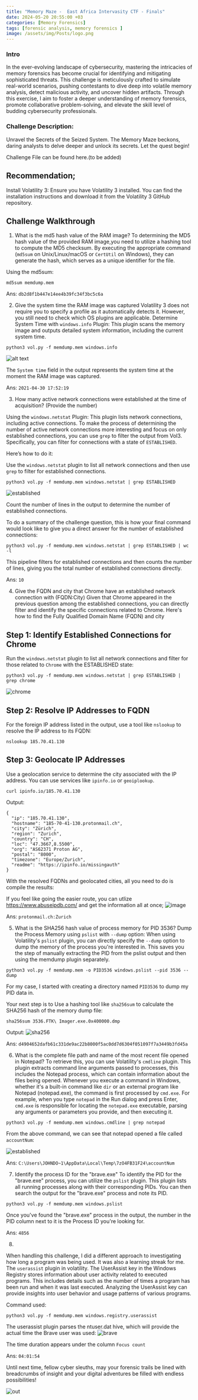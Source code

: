 ```yaml
---
title: "Memory Maze -  East Africa Intervasity CTF - Finals"
date: 2024-05-20 20:55:00 +03
categories: [Memory Forensics]
tags: [forensic analysis, memory forensics ]
image: /assets/img/Posts/logo.png
---
```


### Intro
In the ever-evolving landscape of cybersecurity, mastering the intricacies of memory forensics has become crucial for identifying and mitigating sophisticated threats.  This challenge is meticulously crafted to simulate real-world scenarios, pushing contestants to dive deep into volatile memory analysis, detect malicious activity, and uncover hidden artifacts. Through this exercise, I aim to foster a deeper understanding of memory forensics, promote collaborative problem-solving, and elevate the skill level of budding cybersecurity professionals.

### Challenge Description:
Unravel the Secrets of the Seized System. The Memory Maze beckons, daring analysts to delve deeper and unlock its secrets. Let the quest begin!

Challenge File can be found here.(to be added)

## Recommendation;
Install Volatility 3: Ensure you have Volatility 3 installed. You can find the installation instructions and download it from the Volatility 3 GitHub repository.


## Challenge Walkthrough

1. What is the md5 hash value of the RAM image?
To determining the MD5 hash value of the provided RAM image,you need to utilize a hashing tool to compute the MD5 checksum. By executing the appropriate command (`md5sum` on Unix/Linux/macOS or `CertUtil` on Windows), they can generate the hash, which serves as a unique identifier for the file.

Using the md5sum:
```
md5sum memdump.mem
```
Ans: `db2d8f1b447e14ee4b39fc34f3bc5c6a`

2. Give the system time the RAM image was captured
Volatility 3 does not require you to specify a profile as it automatically detects it. However, you still need to check which OS plugins are applicable.
Determine System Time with `windows.info` Plugin: This plugin scans the memory image and outputs detailed system information, including the current system time.

```
python3 vol.py -f memdump.mem windows.info
```
![alt text](image.png)

The `System time` field in the output represents the system time at the moment the RAM image was captured.

Ans: `2021-04-30 17:52:19`

3. How many active network connections were established at the time of acquisition? (Provide the number)

Using the `windows.netstat` Plugin: This plugin lists network connections, including active connections.
To make the process of determining the number of active network connections more interesting and focus on only established connections, you can use `grep` to filter the output from Vol3. Specifically, you can filter for connections with a state of `ESTABLISHED`.

Here’s how to do it:

Use the `windows.netstat` plugin to list all network connections and then use `grep` to filter for established connections.

```
python3 vol.py -f memdump.mem windows.netstat | grep ESTABLISHED

```
![established](https://github.com/k4p3re/k4p3re.github.io/assets/49836387/b16ab3d8-247a-47ce-bba9-364749a558c9)

Count the number of lines in the output to determine the number of established connections.

To do a summary of the challenge question, this is how your final command would look like to give you a direct answer for the number of established connections:
```
python3 vol.py -f memdump.mem windows.netstat | grep ESTABLISHED | wc -l
```
This pipeline filters for established connections and then counts the number of lines, giving you the total number of established connections directly.

Ans: `10`

4. Give the FQDN and city that Chrome have an established network connection with (FQDN:City) 
Given that Chrome appeared in the previous question among the established connections, you can directly filter and identify the specific connections related to Chrome. Here's how to find the Fully Qualified Domain Name (FQDN) and city

## Step 1: Identify Established Connections for Chrome
Run the `windows.netstat` plugin to list all network connections and filter for those related to `Chrome` with the ESTABLISHED state:
```
python3 vol.py -f memdump.mem windows.netstat | grep ESTABLISHED | grep chrome
```
![chrome](https://github.com/k4p3re/k4p3re.github.io/assets/49836387/5ebf102d-f8f0-491b-928d-aa10f74806b5)


## Step 2: Resolve IP Addresses to FQDN
For the foreign IP address listed in the output, use a tool like `nslookup` to resolve the IP address to its FQDN:
```
nslookup 185.70.41.130
```
## Step 3: Geolocate IP Addresses
Use a geolocation service to determine the city associated with the IP address. You can use services like `ipinfo.io` or `geoiplookup`.
```
curl ipinfo.io/185.70.41.130
```
Output:

```
{
  "ip": "185.70.41.130",
  "hostname": "185-70-41-130.protonmail.ch",
  "city": "Zürich",
  "region": "Zurich",
  "country": "CH",
  "loc": "47.3667,8.5500",
  "org": "AS62371 Proton AG",
  "postal": "8000",
  "timezone": "Europe/Zurich",
  "readme": "https://ipinfo.io/missingauth"
} 

```

With the resolved FQDNs and geolocated cities, all you need to do is compile the results:

If you feel like going the easier route, you can utlize https://www.abuseipdb.com/ and get the information all at once;
![image](https://github.com/k4p3re/k4p3re.github.io/assets/49836387/94f26544-aaab-4f2b-a30d-513704712d8a)


Ans: `protonmail.ch:Zurich`

5. What is the SHA256 hash value of process memory for PID 3536?
Dump the Process Memory using `pslist` with `--dump` option:
When using Volatility's `pslist` plugin, you can directly specify the `--dump` option to dump the memory of the process you're interested in. This saves you the step of manually extracting the PID from the pslist output and then using the memdump plugin separately.

```
python3 vol.py -f memdump.mem -o PID3536 windows.pslist --pid 3536 --dump  
```
For my case, I started with creating a directory named `PID3536` to dump my PID data in.

Your next step is to Use a hashing tool like `sha256sum` to calculate the SHA256 hash of the memory dump file:
```
sha256sum 3536.FTK\ Imager.exe.0x400000.dmp
```
Output:
![sha256](https://github.com/k4p3re/k4p3re.github.io/assets/49836387/a00a3c46-4fd4-4d9c-80b8-996a98fe7d87)


Ans: `d4904652dafb61c331de9ac22b8000f5ac0dd7d6304f051097f7a3449b3fd45a`

6.  What is the complete file path and name of the most recent file opened in Notepad?
To retrieve this, you can use Volatility's `cmdline` plugin. This plugin extracts command line arguments passed to processes, this includes the Notepad process, which can contain information about the files being opened.
Whenever you execute a command in Windows, whether it's a built-in command like `dir` or an external program like Notepad (notepad.exe), the command is first processed by `cmd.exe`. For example, when you type `notepad` in the Run dialog and press Enter, `cmd.exe` is responsible for locating the `notepad.exe` executable, parsing any arguments or parameters you provide, and then executing it.

```
python3 vol.py -f memdump.mem windows.cmdline | grep notepad
```
From the above command, we can see that notepad opened a file called `accountNum`:

![established](https://github.com/k4p3re/k4p3re.github.io/assets/49836387/902023d9-ff20-4dce-8fe8-45512f2e28c5)


Ans: `C:\Users\JOHNDO~1\AppData\Local\Temp\7zO4FB31F24\accountNum`

7. Identify the process ID for the "brave.exe"
To identify the PID for the "brave.exe" process, you can utilize the `pslist` plugin. This plugin lists all running processes along with their corresponding PIDs. You can then search the output for the "brave.exe" process and note its PID.

```
python3 vol.py -f memdump.mem windows.pslist 
```
Once you've found the "brave.exe" process in the output, the number in the PID column next to it is the Process ID you're looking for.

Ans: `4856`

8. 
When handling this challenge, I did a different approach to investigating how long a program was being used. It was also a learning streak for me. The `userassist` plugin in volatility.
The UserAssist key in the Windows Registry stores information about user activity related to executed programs. This includes details such as the number of times a program has been run and when it was last executed. Analyzing the UserAssist key can provide insights into user behavior and usage patterns of various programs.

Command used:
```
python3 vol.py -f memdump.mem windows.registry.userassist 
```
The userassist plugin parses the ntuser.dat hive, which will provide the actual time the Brave user was used: 
![brave](https://github.com/k4p3re/k4p3re.github.io/assets/49836387/3f75c2e0-16e9-436d-87ef-b74cbe9969d4)


The time duration appears under the column `Focus count`

Ans: `04:01:54`



Until next time, fellow cyber sleuths, may your forensic trails be lined with breadcrumbs of insight and your digital adventures be filled with endless possibilities!

![out](https://github.com/k4p3re/k4p3re.github.io/assets/49836387/75122a67-9097-477f-b027-53710d8c1344)
